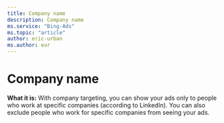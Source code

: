 ```yaml
---
title: Company name
description: Company name
ms.service: "Bing-Ads"
ms.topic: "article"
author: eric-urban
ms.author: eur
---
```


# Company name

**What it is:** With company targeting, you can show your ads only to people who work at specific companies (according to LinkedIn). You can also exclude people who work for specific companies from seeing your ads.



